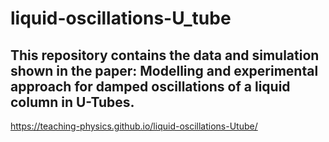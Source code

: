 # liquid-oscillations-U_tube
## This repository contains the data and simulation shown in the paper: Modelling and experimental approach for damped oscillations of a liquid column in U-Tubes.

https://teaching-physics.github.io/liquid-oscillations-Utube/
